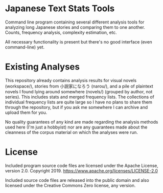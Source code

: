 # Japanese Text Stats Tools

Command line program containing several different analysis tools for analyzing long Japanese stories and comparing them to one another. Counts, frequency analysis, complexity estimation, etc.

All necessary functionality is present but there's no good interface (even command-line) yet.

# Existing Analyses

This repository already contains analysis results for visual novels (workspace/), stories from 小説家になろう (narou/), and a pile of plaintext novels I found lying around somewhere (novels/) (grouped by author, not series). This includes stats and merged frequency lists. The collections of individual frequency lists are quite large so I have no plans to share them through the repository, but if you ask me somewhere I can archive and upload them for you.

No quality guarantees of any kind are made regarding the analysis methods used here (I'm just a hobbyist) nor are any guarantees made about the cleanness of the corpus material on which the analyses were run.

# License

Included program source code files are licensed under the Apache License, version 2.0. Copyright 2019. https://www.apache.org/licenses/LICENSE-2.0

Included source code files are released into the public domain and also licensed under the Creative Commons Zero license, any version.
